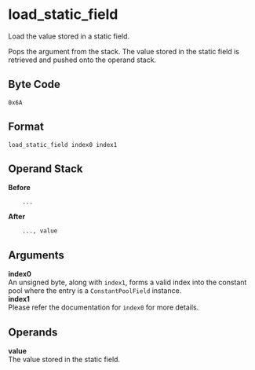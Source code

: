 # load_static_field

Load the value stored in a static field.

Pops the argument from the stack. The value stored in the static field
is retrieved and pushed onto the operand stack.

## Byte Code
```
0x6A
```

## Format
```
load_static_field index0 index1
```

## Operand Stack
**Before**  
```
    ...
```
**After**  
```
    ..., value
```

## Arguments
**index0**  
    An unsigned byte, along with `index1`, forms a valid index into the
    constant pool where the entry is a `ConstantPoolField` instance.  
**index1**  
    Please refer the documentation for `index0` for more details.

## Operands
**value**  
    The value stored in the static field.